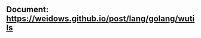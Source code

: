 <!--
 * @!: *********************************************************************
 * @Author: Weidows
 * @LastEditors: Weidows
 * @Date: 2022-08-30 14:51:11
 * @LastEditTime: 2024-08-07 13:43:07
 * @FilePath: \wutils\README.md
 * @Description:
 * @:
 * @?: *********************************************************************
-->

## Document: https://weidows.github.io/post/lang/golang/wutils
